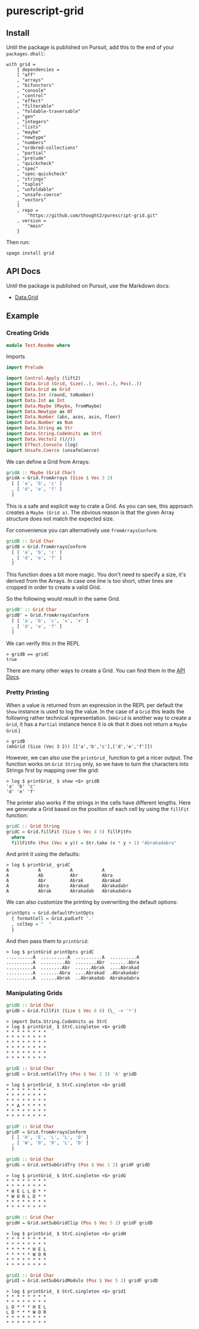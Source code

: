 # purescript-grid

## Install

Until the package is published on Pursuit, add this to the end of your `packages.dhall`:

```text
with grid =
    { dependencies =
    [ "aff"
    , "arrays"
    , "bifunctors"
    , "console"
    , "control"
    , "effect"
    , "filterable"
    , "foldable-traversable"
    , "gen"
    , "integers"
    , "lists"
    , "maybe"
    , "newtype"
    , "numbers"
    , "ordered-collections"
    , "partial"
    , "prelude"
    , "quickcheck"
    , "spec"
    , "spec-quickcheck"
    , "strings"
    , "tuples"
    , "unfoldable"
    , "unsafe-coerce"
    , "vectors"
    ]
    , repo =
        "https://github.com/thought2/purescript-grid.git"
    , version =
        "main"
    }
 ```

Then run:

`spago install grid`

## API Docs
Until the package is published on Pursuit, use the Markdown docs:

- [Data.Grid](docs/Data.Grid.md)

## Example
### Creating Grids
```hs
module Test.Readme where
```
Imports
```hs
import Prelude

import Control.Apply (lift2)
import Data.Grid (Grid, Size(..), Vec(..), Pos(..))
import Data.Grid as Grid
import Data.Int (round, toNumber)
import Data.Int as Int
import Data.Maybe (Maybe, fromMaybe)
import Data.Newtype as NT
import Data.Number (abs, acos, asin, floor)
import Data.Number as Num
import Data.String as Str
import Data.String.CodeUnits as StrC
import Data.Vector2 ((//))
import Effect.Console (log)
import Unsafe.Coerce (unsafeCoerce)
```
We can define a Grid from Arrays:
```hs
gridA :: Maybe (Grid Char)
gridA = Grid.fromArrays (Size $ Vec 3 2)
  [ [ 'a', 'b', 'c' ]
  , [ 'd', 'e', 'f' ]
  ]
```
This is a safe and explicit way to crate a Grid. As you can see, this
approach creates a `Maybe (Grid a)`. The obvious reason
is that the given Array structure does not match the expected size.  

For convenience you can alternatively use `fromArraysConform`.
```hs
gridB :: Grid Char
gridB = Grid.fromArraysConform
  [ [ 'a', 'b', 'c' ]
  , [ 'd', 'e', 'f' ]
  ]
```
This function does a bit more magic. You don't need to specify a size, it's derived
from the Arrays. In case one line is too short, other lines are cropped in
order to create a valid Grid.

So the following would result in the same Grid.
```hs
gridB' :: Grid Char
gridB' = Grid.fromArraysConform
  [ [ 'a', 'b', 'c', 'x', 'x' ]
  , [ 'd', 'e', 'f' ]
  ]
```
We can verify this in the REPL

```text
> gridB == gridC
true
```

There are many other ways to create a Grid. You can find them in the [API
Docs].

### Pretty Printing

When a value is returned from an expression in the REPL per default the
`Show` instance is used to log the value. In the case of a `Grid` this leads
the following rather technical representation. (`mkGrid` is another way to create a `Grid`, it has a `Partial` instance hence
it is ok that it does not return a `Maybe Grid`.)

```text
> gridB
(mkGrid (Size (Vec 3 2)) [['a','b','c'],['d','e','f']])
```

However, we can also use the `printGrid_` function to get a nicer output. The
function works on `Grid String` only, so we have to turn the characters into
Strings first by mapping over the grid:

```text
> log $ printGrid_ $ show <$> gridB
'a' 'b' 'c'
'd' 'e' 'f'
```

The printer also works if the strings in the cells have different lengths.
Here we generate a Grid based on the position of each cell by using the `fillFit` function:
```hs
gridC :: Grid String
gridC = Grid.fillFit (Size $ Vec 4 5) fillFitFn
  where
  fillFitFn (Pos (Vec x y)) = Str.take (x * y + 1) "Abrakadabra"
```
And print it using the defaults:
```text
> log $ printGrid_ gridC
A           A           A           A          
A           Ab          Abr         Abra       
A           Abr         Abrak       Abrakad    
A           Abra        Abrakad     Abrakadabr 
A           Abrak       Abrakadab   Abrakadabra
```

We can also customize the printing by overwriting the default options:

```hs
printOpts = Grid.defaultPrintOpts
  { formatCell = Grid.padLeft '.'
  , colSep = "  "
  }
```
And then pass them to `printGrid`: 
```text
> log $ printGrid printOpts gridC
..........A  ..........A  ..........A  ..........A
..........A  .........Ab  ........Abr  .......Abra
..........A  ........Abr  ......Abrak  ....Abrakad
..........A  .......Abra  ....Abrakad  .Abrakadabr
..........A  ......Abrak  ..Abrakadab  Abrakadabra
```

### Manipulating Grids

```hs
gridD :: Grid Char
gridD = Grid.fillFit (Size $ Vec 8 6) (\_ -> '*')
```
```text
> import Data.String.CodeUnits as StrC
> log $ printGrid_ $ StrC.singleton <$> gridD
* * * * * * * *
* * * * * * * *
* * * * * * * *
* * * * * * * *
* * * * * * * *
* * * * * * * *
```
```hs
gridE :: Grid Char
gridE = Grid.setCellTry (Pos $ Vec 2 3) 'A' gridD
```
```text
> log $ printGrid_ $ StrC.singleton <$> gridE
* * * * * * * *
* * * * * * * *
* * * * * * * *
* * A * * * * *
* * * * * * * *
* * * * * * * *
```
```hs
gridF :: Grid Char
gridF = Grid.fromArraysConform
  [ [ 'H', 'E', 'L', 'L', 'O' ]
  , [ 'W', 'O', 'R', 'L', 'D' ]
  ]

gridG :: Grid Char
gridG = Grid.setSubGridTry (Pos $ Vec 1 2) gridF gridD
```
```text
> log $ printGrid_ $ StrC.singleton <$> gridG 
* * * * * * * *
* * * * * * * *
* H E L L O * *
* W O R L D * *
* * * * * * * *
* * * * * * * *
```
```hs
gridH :: Grid Char
gridH = Grid.setSubGridClip (Pos $ Vec 5 2) gridF gridD
```
```text
> log $ printGrid_ $ StrC.singleton <$> gridH
* * * * * * * *
* * * * * * * *
* * * * * H E L
* * * * * W O R
* * * * * * * *
* * * * * * * *
```
```hs
gridI :: Grid Char
gridI = Grid.setSubGridModulo (Pos $ Vec 5 2) gridF gridD
```
```text
> log $ printGrid_ $ StrC.singleton <$> gridI
* * * * * * * *
* * * * * * * *
L O * * * H E L
L D * * * W O R
* * * * * * * *
* * * * * * * *
```

<!-- TODO Document section below
```hs
norm :: Size -> Pos -> Vec Number
norm (Size vecSize) (Pos vecPos) =
  (toNumber <$> vecPos) // (toNumber <$> maxPos)
  where
  maxPos = vecSize - one

gridQuarterCircle :: Grid String
gridQuarterCircle = Grid.fillFit
  size
  (remap >>> drawCircle)

  where
  size = Size $ Vec 10 8
  remap = norm size

  drawCircle vec@(Vec x y) =
    let
      diff = acos x - asin y
    in
      if diff < 0.0 then
        "O"
      else if diff < 0.1 then
        "o"
      else "."
```
```text
> log $ Grid.printGrid_ gridQuarterCircle
. . . . . . . . . o
. . . . . . . . . O
. . . . . . . . . O
. . . . . . . . o O
. . . . . . . o O O
. . . . . . o O O O
. . . . o O O O O O
o O O O O O O O O O
```
```hs
gridHalfCircle :: Grid String
gridHalfCircle = Grid.mirrorY gridQuarterCircle `Grid.appendX` gridQuarterCircle
  # fromMaybe Grid.empty
```
```text
> log $ Grid.printGrid_ $ gridHalfCircle
o . . . . . . . . . . . . . . . . . . o
O . . . . . . . . . . . . . . . . . . O
O . . . . . . . . . . . . . . . . . . O
O o . . . . . . . . . . . . . . . . o O
O O o . . . . . . . . . . . . . . o O O
O O O o . . . . . . . . . . . . o O O O
O O O O O o . . . . . . . . o O O O O O
O O O O O O O O O o o O O O O O O O O O
```
```hs
gridFullCircle :: Grid String
gridFullCircle = Grid.mirrorX gridHalfCircle `Grid.appendY` gridHalfCircle
  # fromMaybe Grid.empty
```
```text
> log $ Grid.printGrid_ $ gridFullCircle 
O O O O O O O O O o o O O O O O O O O O
O O O O O o . . . . . . . . o O O O O O
O O O o . . . . . . . . . . . . o O O O
O O o . . . . . . . . . . . . . . o O O
O o . . . . . . . . . . . . . . . . o O
O . . . . . . . . . . . . . . . . . . O
O . . . . . . . . . . . . . . . . . . O
o . . . . . . . . . . . . . . . . . . o
o . . . . . . . . . . . . . . . . . . o
O . . . . . . . . . . . . . . . . . . O
O . . . . . . . . . . . . . . . . . . O
O o . . . . . . . . . . . . . . . . o O
O O o . . . . . . . . . . . . . . o O O
O O O o . . . . . . . . . . . . o O O O
O O O O O o . . . . . . . . o O O O O O
O O O O O O O O O o o O O O O O O O O O
```
-->
[API Docs]: https://pursuit.purescript.org/packages/purescript-grid